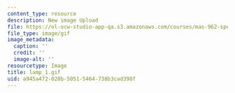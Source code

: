 ```yaml
---
content_type: resource
description: New image Upload
file: https://ol-ocw-studio-app-qa.s3.amazonaws.com/courses/mas-962-special-topics-new-textiles-spring-2010/a945a472028b50515464738b3cad398f_lamp_1.gif
file_type: image/gif
image_metadata:
  caption: ''
  credit: ''
  image-alt: ''
resourcetype: Image
title: lamp_1.gif
uid: a945a472-028b-5051-5464-738b3cad398f
---
```

